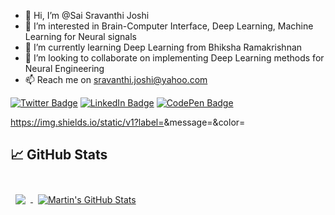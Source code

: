 - 👋 Hi, I’m @Sai Sravanthi Joshi
- 👀 I’m interested in Brain-Computer Interface, Deep Learning, Machine Learning for Neural signals
- 🌱 I’m currently learning Deep Learning from Bhiksha Ramakrishnan
- 💞️ I’m looking to collaborate on implementing Deep Learning methods for Neural Engineering 
- 📫 Reach me on sravanthi.joshi@yahoo.com

<!---
SaiSJoshi/SaiSJoshi is a ✨ special ✨ repository because its `README.md` (this file) appears on your GitHub profile.
You can click the Preview link to take a look at your changes.
--->

[![Twitter Badge](https://img.shields.io/badge/Twitter-Profile-informational?style=flat&logo=twitter&logoColor=white&color=1CA2F1)](https://twitter.com/BraydonCoyer)
[![LinkedIn Badge](https://img.shields.io/badge/LinkedIn-Profile-informational?style=flat&logo=linkedin&logoColor=white&color=0D76A8)](https://www.linkedin.com/in/braydon-coyer/)
[![CodePen Badge](https://img.shields.io/badge/CodePen-Profile-informational?style=flat&logo=codepen&logoColor=white&color=black)](https://codepen.io/braydoncoyer)

https://img.shields.io/static/v1?label=<LABEL>&message=<Hello>&color=<Blue>

  
  ## &#x1f4c8; GitHub Stats

<br>

<a href="https://github.com/SaiSJoshir">
  <img align="center" style="margin:0.5rem" src="https://github-readme-stats.vercel.app/api/top-langs/?username=sravanthijoshi&hide=html,css&title_color=ffffff&text_color=c9cacc&icon_color=4AB197&bg_color=1A2B34" />
</a>

<a href="https://github.com/SaiSJoshi">
  <img align="center" style="margin:0.5rem" src="https://github-readme-stats.vercel.app/api?username=sravanthijoshi&show_icons=true&line_height=27&count_private=true&title_color=ffffff&text_color=c9cacc&icon_color=4AB097&bg_color=1A2B34" alt="Martin's GitHub Stats" />
</a>

<br>
<br>
